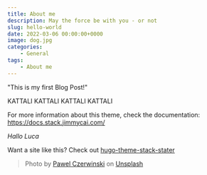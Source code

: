 ```yaml
---
title: About me
description: May the force be with you - or not
slug: hello-world
date: 2022-03-06 00:00:00+0000
image: dog.jpg
categories:
    - General
tags:
    - About me
---
```


"This is my first Blog Post!"

KATTALI KATTALI KATTALI KATTALI

For more information about this theme, check the documentation: https://docs.stack.jimmycai.com/

*Hallo Luca*

Want a site like this? Check out [hugo-theme-stack-stater](https://github.com/CaiJimmy/hugo-theme-stack-starter)

> Photo by [Pawel Czerwinski](https://unsplash.com/@pawel_czerwinski) on [Unsplash](https://unsplash.com/)
